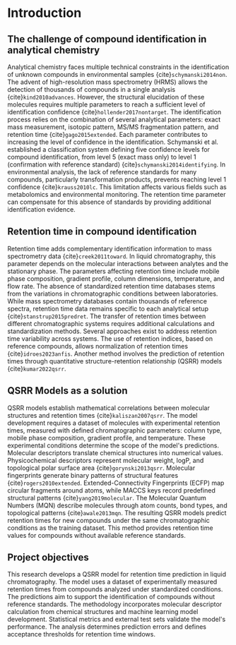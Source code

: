 # Introduction

## The challenge of compound identification in analytical chemistry
Analytical chemistry faces multiple technical constraints in the identification of unknown compounds in environmental samples {cite}`schymanski2014non`. The advent of high-resolution mass spectrometry (HRMS) allows the detection of thousands of compounds in a single analysis {cite}`kind2010advances`. However, the structural elucidation of these molecules requires multiple parameters to reach a sufficient level of identification confidence {cite}`hollender2017nontarget`. The identification process relies on the combination of several analytical parameters: exact mass measurement, isotopic pattern, MS/MS fragmentation pattern, and retention time {cite}`gago2015extended`. Each parameter contributes to increasing the level of confidence in the identification. Schymanski et al. established a classification system defining five confidence levels for compound identification, from level 5 (exact mass only) to level 1 (confirmation with reference standard) {cite}`schymanski2014identifying`. In environmental analysis, the lack of reference standards for many compounds, particularly transformation products, prevents reaching level 1 confidence {cite}`krauss2010lc`. This limitation affects various fields such as metabolomics and environmental monitoring. The retention time parameter can compensate for this absence of standards by providing additional identification evidence.

## Retention time in compound identification
Retention time adds complementary identification information to mass spectrometry data {cite}`creek2011toward`. In liquid chromatography, this parameter depends on the molecular interactions between analytes and the stationary phase. The parameters affecting retention time include mobile phase composition, gradient profile, column dimensions, temperature, and flow rate. The absence of standardized retention time databases stems from the variations in chromatographic conditions between laboratories. While mass spectrometry databases contain thousands of reference spectra, retention time data remains specific to each analytical setup {cite}`stanstrup2015predret`. The transfer of retention times between different chromatographic systems requires additional calculations and standardization methods. Several approaches exist to address retention time variability across systems. The use of retention indices, based on reference compounds, allows normalization of retention times {cite}`idroes2023anfis`. Another method involves the prediction of retention times through quantitative structure-retention relationship (QSRR) models {cite}`kumar2022qsrr`.

## QSRR Models as a solution
QSRR models establish mathematical correlations between molecular structures and retention times {cite}`kaliszan2007qsrr`. The model development requires a dataset of molecules with experimental retention times, measured with defined chromatographic parameters: column type, mobile phase composition, gradient profile, and temperature. These experimental conditions determine the scope of the model's predictions. Molecular descriptors translate chemical structures into numerical values. Physicochemical descriptors represent molecular weight, logP, and topological polar surface area {cite}`gorynski2013qsrr`. Molecular fingerprints generate binary patterns of structural features {cite}`rogers2010extended`. Extended-Connectivity Fingerprints (ECFP) map circular fragments around atoms, while MACCS keys record predefined structural patterns {cite}`yang2019molecular`. The Molecular Quantum Numbers (MQN) describe molecules through atom counts, bond types, and topological patterns {cite}`awale2013mqn`. The resulting QSRR models predict retention times for new compounds under the same chromatographic conditions as the training dataset. This method provides retention time values for compounds without available reference standards.

## Project objectives
This research develops a QSRR model for retention time prediction in liquid chromatography. The model uses a dataset of experimentally measured retention times from compounds analyzed under standardized conditions. The predictions aim to support the identification of compounds without reference standards. The methodology incorporates molecular descriptor calculation from chemical structures and machine learning model development. Statistical metrics and external test sets validate the model's performance. The analysis determines prediction errors and defines acceptance thresholds for retention time windows.


